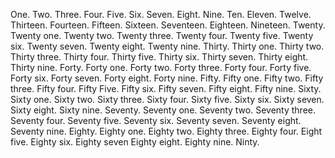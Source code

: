 One.
Two.
Three.
Four.
Five.
Six.
Seven.
Eight.
Nine.
Ten.
Eleven.
Twelve.
Thirteen.
Fourteen.
Fifteen.
Sixteen.
Seventeen.
Eighteen.
Nineteen.
Twenty.
Twenty one.
Twenty two.
Twenty three.
Twenty four.
Twenty five.
Twenty six.
Twenty seven.
Twenty eight.
Twenty nine.
Thirty.
Thirty one.
Thirty two.
Thirty three.
Thirty four.
Thirty five.
Thirty six.
Thirty seven.
Thirty eight.
Thirty nine.
Forty.
Forty one.
Forty two.
Forty three.
Forty four.
Forty five.
Forty six.
Forty seven.
Forty eight.
Forty nine.
Fifty.
Fifty one.
Fifty two.
Fifty three.
Fifty four.
Fifty Five.
Fifty six.
Fifty seven.
Fifty eight.
Fifty nine.
Sixty.
Sixty one.
Sixty two.
Sixty three.
Sixty four.
Sixty five.
Sixty six.
Sixty seven.
Sixty eight.
Sixty nine.
Seventy.
Seventy one.
Seventy two.
Seventy three.
Seventy four.
Seventy five.
Seventy six.
Seventy seven.
Seventy eight.
Seventy nine.
Eighty.
Eighty one.
Eighty two.
Eighty three.
Eighty four.
Eight five.
Eighty six.
Eighty seven
Eighty eight.
Eighty nine.
Ninty.
